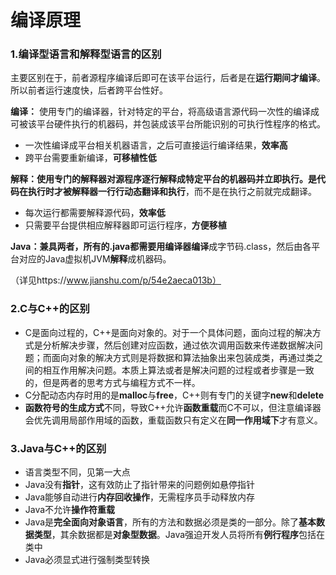 # 编译原理

### 1.编译型语言和解释型语言的区别

主要区别在于，前者源程序编译后即可在该平台运行，后者是在**运行期间才编译**。所以前者运行速度快，后者跨平台性好。

**编译：** 使用专门的编译器，针对特定的平台，将高级语言源代码一次性的编译成可被该平台硬件执行的机器码，并包装成该平台所能识别的可执行性程序的格式。

- 一次性编译成平台相关机器语言，之后可直接运行编译结果，**效率高**
- 跨平台需要重新编译，**可移植性低**

**解释：**使用专门的解释器对源程序逐行解释成特定平台的机器码并立即执行。是代码在**执行时才被解释器一行行动态翻译和执行**，而不是在执行之前就完成翻译。

- 每次运行都需要解释源代码，**效率低**
- 只需要平台提供相应解释器即可运行程序，**方便移植**

**Java：**兼具两者，所有的.java都需要用编译器**编译**成字节码.class，然后由各平台对应的Java虚拟机JVM**解释**成机器码。

（详见https://www.jianshu.com/p/54e2aeca013b）



### 2.C与C++的区别

- C是面向过程的，C++是面向对象的。对于一个具体问题，面向过程的解决方式是分析解决步骤，然后创建对应函数，通过依次调用函数来传递数据解决问题；而面向对象的解决方式则是将数据和算法抽象出来包装成类，再通过类之间的相互作用解决问题。本质上算法或者是解决问题的过程或者步骤是一致的，但是两者的思考方式与编程方式不一样。
- C分配动态内存时用的是**malloc**与**free**，C++则有专门的关键字**new**和**delete**
- **函数符号的生成方式**不同，导致C++允许**函数重载**而C不可以，但注意编译器会优先调用局部作用域的函数，重载函数只有定义在**同一作用域下**才有意义。



### 3.Java与C++的区别

- 语言类型不同，见第一大点
- Java没有**指针**，这有效防止了指针带来的问题例如悬停指针
- Java能够自动进行**内存回收操作**，无需程序员手动释放内存
- Java不允许**操作符重载**
- Java是**完全面向对象语言**，所有的方法和数据必须是类的一部分。除了**基本数据类型**，其余数据都是**对象型数据**。Java强迫开发人员将所有**例行程序**包括在类中
- Java必须显式进行强制类型转换

